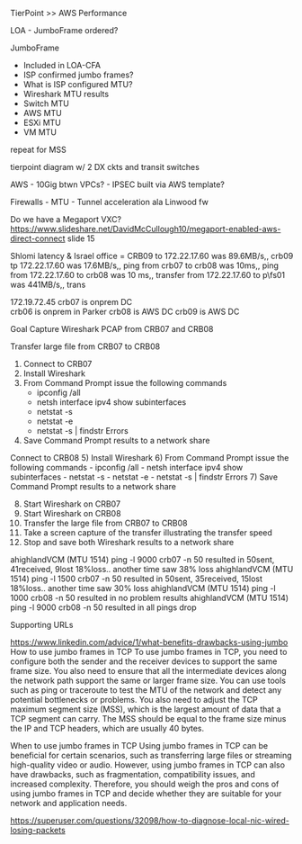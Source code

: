 TierPoint >> AWS Performance

LOA
    - JumboFrame ordered?



JumboFrame
 - Included in LOA-CFA
 - ISP confirmed jumbo frames?
 - What is ISP configured MTU?
 - Wireshark MTU results
 - Switch MTU
 - AWS MTU
 - ESXi MTU
 - VM MTU

repeat for MSS

tierpoint diagram w/ 2 DX ckts and transit switches

AWS
    - 10Gig btwn VPCs?
    - IPSEC built via AWS template?

Firewalls
    - MTU
    - Tunnel acceleration ala Linwood fw

Do we have a Megaport VXC? https://www.slideshare.net/DavidMcCullough10/megaport-enabled-aws-direct-connect slide 15



Shlomi latency & Israel office  = CRB09 to 172.22.17.60 was 89.6MB/s,, crb09 tp 172.22.17.60 was 17.6MB/s,, ping from crb07 to crb08 was 10ms,, ping from 172.22.17.60 to crb08 was 10 ms,, transfer from 172.22.17.60 to p\\fs01 was 441MB/s,, trans

172.19.72.45
crb07 is onprem DC  
crb06 is onprem in Parker
crb08 is AWS DC
crb09 is AWS DC




Goal Capture Wireshark PCAP from CRB07 and CRB08

Transfer large file from CRB07 to CRB08

1) Connect to CRB07
2) Install Wireshark
3) From Command Prompt issue the following commands
    - ipconfig /all
    - netsh interface ipv4 show subinterfaces
    - netstat -s
    - netstat -e
    - netstat -s | findstr Errors
4) Save Command Prompt results to a network share


Connect to CRB08
5) Install Wireshark
6) From Command Prompt issue the following commands
    - ipconfig /all
    - netsh interface ipv4 show subinterfaces
    - netstat -s
    - netstat -e
    - netstat -s | findstr Errors
7) Save Command Prompt results to a network share

8) Start Wireshark on CRB07
9) Start Wireshark on CRB08
10) Transfer the large file from CRB07 to CRB08
11) Take a screen capture of the transfer illustrating the transfer speed
12) Stop and save both Wireshark results to a network share








ahighlandVCM (MTU 1514) ping -l 9000 crb07 -n 50 resulted in 50sent, 41received, 9lost 18%loss.. another time saw 38% loss
ahighlandVCM (MTU 1514) ping -l 1500 crb07 -n 50 resulted in 50sent, 35received, 15lost 18%loss.. another time saw 30% loss
ahighlandVCM (MTU 1514) ping -l 1000 crb08 -n 50 resulted in no problem results
ahighlandVCM (MTU 1514) ping -l 9000 crb08 -n 50 resulted in all pings drop



Supporting URLs

https://www.linkedin.com/advice/1/what-benefits-drawbacks-using-jumbo
How to use jumbo frames in TCP
To use jumbo frames in TCP, you need to configure both the sender and the receiver devices to support the same frame size. You also need to ensure that all the intermediate devices along the network path support the same or larger frame size. You can use tools such as ping or traceroute to test the MTU of the network and detect any potential bottlenecks or problems. You also need to adjust the TCP maximum segment size (MSS), which is the largest amount of data that a TCP segment can carry. The MSS should be equal to the frame size minus the IP and TCP headers, which are usually 40 bytes.

When to use jumbo frames in TCP
Using jumbo frames in TCP can be beneficial for certain scenarios, such as transferring large files or streaming high-quality video or audio. However, using jumbo frames in TCP can also have drawbacks, such as fragmentation, compatibility issues, and increased complexity. Therefore, you should weigh the pros and cons of using jumbo frames in TCP and decide whether they are suitable for your network and application needs.


https://superuser.com/questions/32098/how-to-diagnose-local-nic-wired-losing-packets

